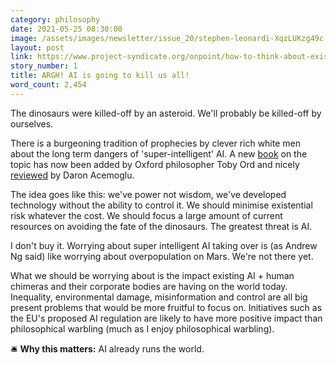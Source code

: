 ```yaml
---
category: philosophy
date: 2021-05-25 08:30:00
image: /assets/images/newsletter/issue_20/stephen-leonardi-XqzLUKzg49c-unsplash.jpeg
layout: post
link: https://www.project-syndicate.org/onpoint/how-to-think-about-existential-and-immediate-risks-by-daron-acemoglu-2021-05
story_number: 1
title: ARGH! AI is going to kill us all!
word_count: 2,454
---
```



The dinosaurs were killed-off by an asteroid. We'll probably be killed-off by ourselves.

There is a burgeoning tradition of prophecies by clever rich white men about the long term dangers of 'super-intelligent' AI. A new [book](https://www.amazon.co.uk/dp/B082SXGJYC/) on the topic has now been added by  Oxford philosopher Toby Ord and nicely [reviewed](https://www.project-syndicate.org/onpoint/how-to-think-about-existential-and-immediate-risks-by-daron-acemoglu-2021-05) by Daron Acemoglu.

The idea goes like this: we've power not wisdom, we've developed technology without the ability to control it. We should minimise existential risk whatever the cost. We should focus a large amount of current resources on avoiding the fate of the dinosaurs. The greatest threat is AI.

I don't buy it. Worrying about super intelligent AI taking over is (as Andrew Ng said) like worrying about overpopulation on Mars. We're not there yet.

What we should be worrying about is the impact existing AI + human chimeras and their corporate bodies are having on the world today. Inequality, environmental damage, misinformation and control are all big present problems that would be more fruitful to focus on. Initiatives such as the EU's proposed AI regulation are likely to have more positive impact than philosophical warbling (much as I enjoy philosophical warbling).

🛎️ **Why this matters:** AI already runs the world.